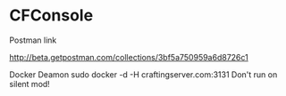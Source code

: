 # CFConsole



Postman link

http://beta.getpostman.com/collections/3bf5a750959a6d8726c1


Docker Deamon
sudo docker -d -H craftingserver.com:3131
Don't run on silent mod!
